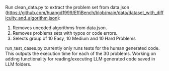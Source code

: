 Run clean_data.py to extract the problem set from data.json (https://github.com/huangd1999/EffiBench/blob/main/data/dataset_with_difficulty_and_algorithm.json):
1) Removes uneeded algorithms from data.json.
2) Removes problems sets with typos or code errors.
3) Selects group of 10 Easy, 10 Medium and 10 Hard Problems

run_test_cases.py currently only runs tests for the human generated code. This outputs the execution time for each of the 30 problems. Working on adding functionality
for reading/executing LLM generated code saved in LLM folders.
